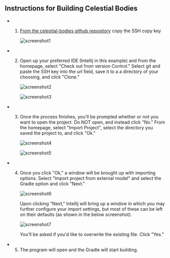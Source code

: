 ## Instructions for Building Celestial Bodies

+ 1. [From the celestial-bodies github repository](https://github.com/celestial-bodies/celestial-bodies-client)
        copy the SSH copy key
        
        ![screenshot1](https://user-images.githubusercontent.com/46542189/55755427-2fd36000-5a0c-11e9-964b-404f935277a0.png)
        
+ 2. Open up your preferred IDE (Intellij in this example) and from the homepage, select "Check out from version Control."
        Select git and paste the SSH key into the url field, save it to a a directory of your choosing, and click "Clone."
        
        ![screenshot2](https://user-images.githubusercontent.com/46542189/55755775-37473900-5a0d-11e9-95f6-4783b2670fa6.png)
        
        ![screenshot3](https://user-images.githubusercontent.com/46542189/55755791-40d0a100-5a0d-11e9-8a40-c4a6e18d2a14.png)

+ 3. Once the process finishes, you'll be prompted whether or not you want to open the project. Do NOT open, and instead click "No."
        From the homepage, select "Import Project", select the directory you saved the project to, and click "Ok." 
        
        ![screenshot4](https://user-images.githubusercontent.com/46542189/55756434-c56fef00-5a0e-11e9-8244-c8ba9d0b641e.png)
        
        ![screenshot5](https://user-images.githubusercontent.com/46542189/55756459-d6b8fb80-5a0e-11e9-8b58-d6195612a9fa.png)
        
+ 4. Once you click "Ok," a window will be brought up with importing options. Select "Import project from external model"
        and select the Gradle option and click "Next."
        
        ![screenshot6](https://user-images.githubusercontent.com/46542189/55756717-678fd700-5a0f-11e9-9599-ec37ac04139c.png)
        
     Upon clicking "Next," Intellij will bring up a window in which you may further configure your import settings,
        but most of these can be left on their defaults (as shown in the below screenshot).
        
        ![screenshot7](https://user-images.githubusercontent.com/46542189/55756955-03214780-5a10-11e9-9fc5-7d808efcc13c.png)
        
     You'll be asked if you'd like to overwrite the existing file. Click "Yes."

+ 5. The program will open and the Gradle will start building.      
